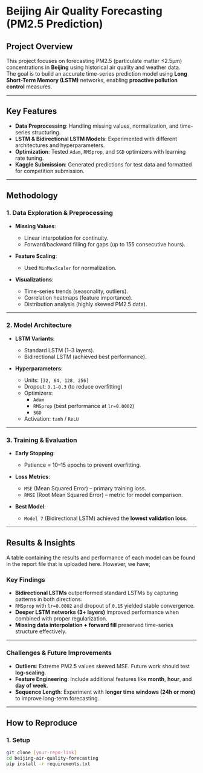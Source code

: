 # Beijing Air Quality Forecasting (PM2.5 Prediction)

## Project Overview

This project focuses on forecasting PM2.5 (particulate matter ≤2.5µm) concentrations in **Beijing** using historical air quality and weather data.  
The goal is to build an accurate time-series prediction model using **Long Short-Term Memory (LSTM)** networks, enabling **proactive pollution control** measures.

---

## Key Features

-  **Data Preprocessing**: Handling missing values, normalization, and time-series structuring.  
-  **LSTM & Bidirectional LSTM Models**: Experimented with different architectures and hyperparameters.  
-  **Optimization**: Tested `Adam`, `RMSprop`, and `SGD` optimizers with learning rate tuning.  
-  **Kaggle Submission**: Generated predictions for test data and formatted for competition submission.

---

## Methodology

### 1. Data Exploration & Preprocessing

- **Missing Values**:  
  - Linear interpolation for continuity.  
  - Forward/backward filling for gaps (up to 155 consecutive hours).

- **Feature Scaling**:  
  - Used `MinMaxScaler` for normalization.

- **Visualizations**:
  - Time-series trends (seasonality, outliers).
  - Correlation heatmaps (feature importance).
  - Distribution analysis (highly skewed PM2.5 data).

---

### 2. Model Architecture

- **LSTM Variants**:
  - Standard LSTM (1–3 layers).
  - Bidirectional LSTM (achieved best performance).

- **Hyperparameters**:
  - Units: `[32, 64, 128, 256]`
  - Dropout: `0.1–0.3` (to reduce overfitting)
  - Optimizers:
    - `Adam`
    - `RMSprop` (best performance at `lr=0.0002`)
    - `SGD`
  - Activation: `tanh` / `ReLU`

---

### 3. Training & Evaluation

- **Early Stopping**:
  - Patience = 10–15 epochs to prevent overfitting.

- **Loss Metrics**:
  - `MSE` (Mean Squared Error) – primary training loss.
  - `RMSE` (Root Mean Squared Error) – metric for model comparison.

- **Best Model**:
  - `Model 7` (Bidirectional LSTM) achieved the **lowest validation loss**.

---

##  Results & Insights
A table containing the results and performance of each model can be found in the report file that is uploaded here. However, we have;
### Key Findings

- **Bidirectional LSTMs** outperformed standard LSTMs by capturing patterns in both directions.
- `RMSprop` with `lr=0.0002` and dropout of `0.15` yielded stable convergence.
- **Deeper LSTM networks (3+ layers)** improved performance when combined with proper regularization.
- **Missing data interpolation + forward fill** preserved time-series structure effectively.

---

### Challenges & Future Improvements

- **Outliers**: Extreme PM2.5 values skewed MSE. Future work should test **log-scaling**.
- **Feature Engineering**: Include additional features like **month**, **hour**, and **day of week**.
- **Sequence Length**: Experiment with **longer time windows (24h or more)** to improve long-term forecasting.

---

##  How to Reproduce

### 1. Setup

```bash
git clone [your-repo-link]
cd beijing-air-quality-forecasting
pip install -r requirements.txt
